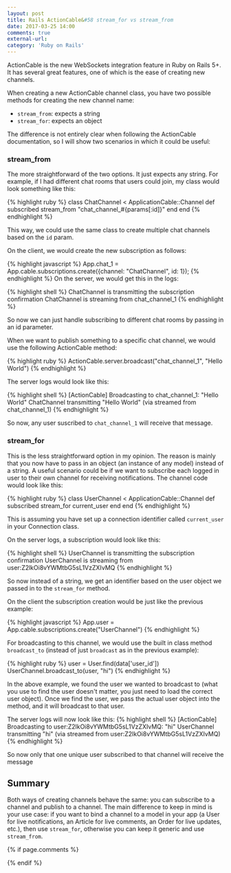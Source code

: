 ```yaml
---
layout: post
title: Rails ActionCable&#58 stream_for vs stream_from
date: 2017-03-25 14:00
comments: true
external-url:
category: 'Ruby on Rails'
---
```


ActionCable is the new WebSockets integration feature in Ruby on Rails 5+. It has several great features, one of which is the ease of creating new channels.

When creating a new ActionCable channel class, you have two possible methods for creating the new channel name:

* `stream_from`: expects a string
* `stream_for`: expects an object

The difference is not entirely clear when following the ActionCable documentation, so I will show two scenarios in which it could be useful:

### stream_from

The more straightforward of the two options. It just expects any string. For example, if I had different chat rooms that users could join, my class would look something like this:

{% highlight ruby %}
class ChatChannel < ApplicationCable::Channel
  def subscribed
    stream_from "chat_channel_#{params[:id]}"
  end
end
{% endhighlight %}

This way, we could use the same class to create multiple chat channels based on the `id` param.

On the client, we would create the new subscription as follows:

{% highlight javascript %}
App.chat_1 = App.cable.subscriptions.create({channel: "ChatChannel", id: 1});
{% endhighlight %}
On the server, we would get this in the logs:

{% highlight shell %}
ChatChannel is transmitting the subscription confirmation
ChatChannel is streaming from chat_channel_1
{% endhighlight %}

So now we can just handle subscribing to different chat rooms by passing in an id parameter.

When we want to publish something to a specific chat channel, we would use the following ActionCable method:

{% highlight ruby %}
ActionCable.server.broadcast("chat_channel_1", "Hello World")
{% endhighlight %}

The server logs would look like this:

{% highlight shell %}
[ActionCable] Broadcasting to chat_channel_1: "Hello World"
ChatChannel transmitting "Hello World" (via streamed from chat_channel_1)
{% endhighlight %}

So now, any user suscribed to `chat_channel_1` will receive that message.

### stream_for

This is the less straightforward option in my opinion. The reason is mainly that you now have to pass in an object (an instance of any model) instead of a string. A useful scenario could be if we want to subscribe each logged in user to their own channel for receiving notifications. The channel code would look like this:

{% highlight ruby %}
class UserChannel < ApplicationCable::Channel
  def subscribed
    stream_for current_user
  end
end
{% endhighlight %}

This is assuming you have set up a connection identifier called `current_user` in your Connection class.

On the server logs, a subscription would look like this:

{% highlight shell %}
UserChannel is transmitting the subscription confirmation
UserChannel is streaming from user:Z2lkOi8vYWMtbG5sL1VzZXIvMQ
{% endhighlight %}

So now instead of a string, we get an identifier based on the user object we passed in to the `stream_for` method.

On the client the subscription creation would be just like the previous example:

{% highlight javascript %}
App.user = App.cable.subscriptions.create("UserChannel")
{% endhighlight %}

For broadcasting to this channel, we would use the built in class method `broadcast_to` (instead of just `broadcast` as in the previous example):

{% highlight ruby %}
user = User.find(data['user_id'])
UserChannel.broadcast_to(user, "hi")
{% endhighlight %}

In the above example, we found the user we wanted to broadcast to (what you use to find the user doesn't matter, you just need to load the correct user object). Once we find the user, we pass the actual user object into the method, and it will broadcast to that user.

The server logs will now look like this:
{% highlight shell %}
[ActionCable] Broadcasting to user:Z2lkOi8vYWMtbG5sL1VzZXIvMQ: "hi"
UserChannel transmitting "hi" (via streamed from user:Z2lkOi8vYWMtbG5sL1VzZXIvMQ)
{% endhighlight %}

So now only that one unique user subscribed to that channel will receive the message

## Summary

Both ways of creating channels behave the same: you can subscribe to a channel and publish to a channel. The main difference to keep in mind is your use case: if you want to bind a channel to a model in your app (a User for live notifications, an Article for live comments, an Order for live updates, etc.), then use `stream_for`, otherwise you can keep it generic and use `stream_from`.

{% if page.comments %}

{% endif %}